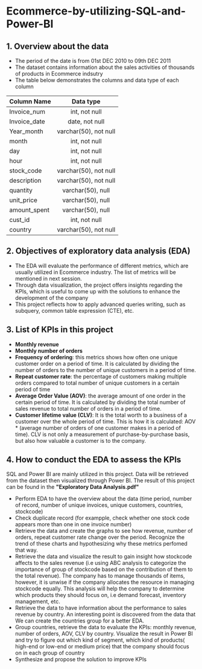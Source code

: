 # Ecommerce-by-utilizing-SQL-and-Power-BI
## 1. Overview about the data
- The period of the date is from 01st DEC 2010 to 09th DEC 2011
- The dataset contains information about the sales activities of thousands of products in Ecommerce indsutry
- The table below demonstrates the columns and data type of each column

| Column Name        | Data type  |
| ------------- |:-------------:|
| Invoice_num      | int, not null|
| Invoice_date      | date, not null|
| Year_month      | varchar(50), not null|
| month      | int, not null|
| day      | int, not null|
| hour      | int, not null|
| stock_code      | varchar(50), not null|
| description      | varchar(50), not null|
| quantity      | varchar(50), null|
| unit_price      |varchar(50), null|
| amount_spent      | varchar(50), null|
| cust_id     | int, not null|
| country     |varchar(50), not null|
## 2. Objectives of exploratory data analysis (EDA)
- The EDA will evaluate the performance of different metrics, which are usually utilized in Ecommerce industry. The list of metrics will be mentioned in next session.
- Through data visualization, the project offers insights regarding the KPIs, which is useful to come up with the solutions to enhance the development of the company
- This project reflects how to apply advanced queries writing, such as subquery, common table expression (CTE), etc.
## 3. List of KPIs in this project
- **Monthly revenue**
- **Monthly number of orders**
- **Frequency of ordering**: this metrics shows how often one unique customer order on a period of time. It is calculated by dividing the number of orders to the number of unique customers in a period of time.
- **Repeat customer rate**: the percentage of customers making multiple orders compared to total number of unique customers in a certain period of time
- **Average Order Value (AOV)**: the average amount of one order in the certain period of time. It is calculated by dividing the total number of sales revenue to total number of orders in a period of time.
- **Customer lifetime value (CLV)**: It is the total worth to a business of a customer over the whole period of time. This is how it is calculated: AOV * (average number of orders of one customer makes in a period of time). CLV is not only a measurement of purchase-by-purchase basis, but also how valuable a customer is to the company.
## 4. How to conduct the EDA to assess the KPIs
SQL and Power BI are mainly utilized in this project. Data will be retrieved from the dataset then visualized through Power BI. The result of this project can be found in the **"Exploratory Data Analysis.pdf"**
- Perform EDA to have the overview about the data (time period, number of record, number of unique invoices, unique customers, countries, stockcode)
- Check duplicate record (for exampple, check whether one stock code appears more than one in one invoice number)
- Retrieve the data and create the graphs to see how revenue, number of orders, repeat customer rate change over the period. Recognize the trend of these charts and hypothesizing why these metrics perfomed that way.
- Retrieve the data and visualize the result to gain insight how stockcode affects to the sales revenue (i.e using ABC analysis to categorize the importance of group of stockcode based on the contribution of them to the total revenue). The company has to manage thousands of items, however, it is unwise if the company allocates the resource in managing stockcode equally. This analysis will help the company to determine which products they should focus on, i.e demand forecast, inventory management, etc.
- Retrieve the data to have information about the performance to sales revenue by country. An interesting point is discovered from the data that We can create the countries group for a better EDA.
- Group countries, retrieve the data to evaluate the KPIs: monthly revenue, number of orders, AOV, CLV by country. Visualize the result in Power BI and try to figure out which kind of segment, which kind of products( high-end or low-end or medium price) that the company should focus on in each group of country
- Synthesize and propose the solution to improve KPIs 
